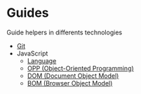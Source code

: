 # Guides
Guide helpers in differents technologies

- [Git](Git/git.md)
- JavaScript
    - [Language](JavaScript/_basic.md)
    - [OPP (Object-Oriented Programming)](JavaScript/_oop.md)
    - [DOM (Document Object Model)](JavaScript/_dom.md)
    - [BOM (Browser Object Model)](JavaScript/_bom.md)
